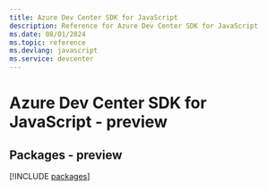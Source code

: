 ```yaml
---
title: Azure Dev Center SDK for JavaScript
description: Reference for Azure Dev Center SDK for JavaScript
ms.date: 08/01/2024
ms.topic: reference
ms.devlang: javascript
ms.service: devcenter
---
```

# Azure Dev Center SDK for JavaScript - preview
## Packages - preview
[!INCLUDE [packages](dev-center-index.md)]